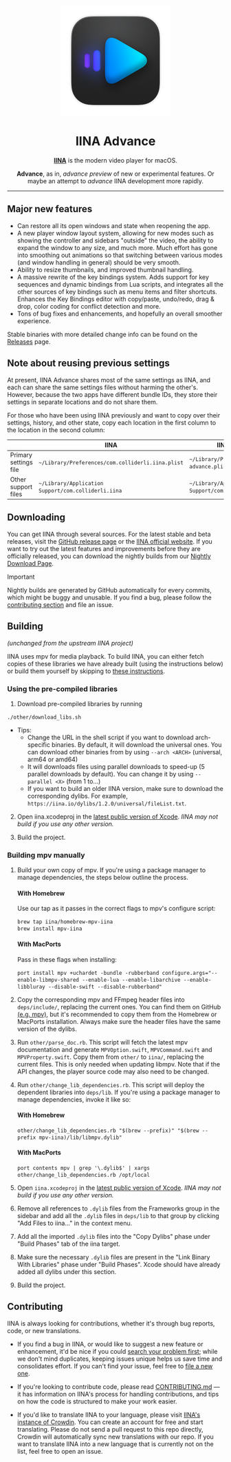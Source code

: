 <p align="center">
<img height="256" src="https://github.com/iina/iina/raw/master/iina/Assets.xcassets/AppIcon.appiconset/iina-icon-256.png">
</p>

<h1 align="center">IINA Advance</h1>

<p align="center"><b><a href="https://github.com/iina/iina">IINA</a></b> is the modern video player for macOS.</p>
<p align="center"><b>Advance</b>, as in, <i>advance preview</i> of new or experimental features. Or maybe an attempt to <i>advance</i> IINA development more rapidly.</p>

---
## Major new features

* Can restore all its open windows and state when reopening the app.
* A new player window layout system, allowing for new modes such as showing the controller and sidebars "outside" the video, the ability to expand the window to any size, and much more. Much effort has gone into smoothing out animations so that switching between various modes (and window handling in general) should be very smooth.
* Ability to resize thumbnails, and improved thumbnail handling.
* A massive rewrite of the key bindings system. Adds support for key sequences and dynamic bindings from Lua scripts, and integrates all the other sources of key bindings such as menu items and filter shortcuts. Enhances the Key Bindings editor with copy/paste, undo/redo, drag & drop, color coding for conflict detection and more.
* Tons of bug fixes and enhancements, and hopefully an overall smoother experience.

Stable binaries with more detailed change info can be found on the <a href="https://github.com/svobs/iina-advance/releases/">Releases</a> page.

## Note about reusing previous settings
At present, IINA Advance shares most of the same settings as IINA, and each can share the same settings files without harming the other's. However, because the two apps have different bundle IDs, they store their settings in separate locations and do not share them.

For those who have been using IINA previously and want to copy over their settings, history, and other state, copy each location in the first column to the location in the second column:

|                       | IINA                                                 | IINA Advance                                      |
|-----------------------|------------------------------------------------------|---------------------------------------------------|
| Primary settings file | `~/Library/Preferences/com.colliderli.iina.plist`    | `~/Library/Preferences/com.iina-advance.plist`    |
| Other support files   | `~/Library/Application Support/com.colliderli.iina` | `~/Library/Application Support/com.iina-advance` |

## Downloading

You can get IINA through several sources. For the latest stable and beta releases, visit the [GitHub release page](https://github.com/iina/iina/releases) or the [IINA official website](https://iina.io/). If you want to try out the latest features and improvements before they are officially released, you can download the nightly builds from our [Nightly Download Page](https://iina.io/nightly/).

> [!IMPORTANT]
> Nightly builds are generated by GitHub automatically for every commits, which might be buggy and unusable. If you find a bug, please follow the [contributing section](#Contributing) and file an issue.

## Building
*(unchanged from the upstream IINA project)*

IINA uses mpv for media playback. To build IINA, you can either fetch copies of these libraries we have already built (using the instructions below) or build them yourself by skipping to [these instructions](#building-mpv-manually).

### Using the pre-compiled libraries

1. Download pre-compiled libraries by running

```console
./other/download_libs.sh
```

- Tips:
	- Change the URL in the shell script if you want to download arch-specific binaries. By default, it will download the universal ones. You can download other binaries from by using `--arch <ARCH>` (universal, arm64 or amd64)
	- It will downloads files using parallel downloads to speed-up (5 parallel downloads by default). You can change it by using `--parallel <X>` (from 1 to...)
	- If you want to build an older IINA version, make sure to download the corresponding dylibs. For example, `https://iina.io/dylibs/1.2.0/universal/fileList.txt`.

2. Open iina.xcodeproj in the [latest public version of Xcode](https://apps.apple.com/app/xcode/id497799835). *IINA may not build if you use any other version.*

3. Build the project.

### Building mpv manually

1. Build your own copy of mpv. If you're using a package manager to manage dependencies, the steps below outline the process.

	#### With Homebrew

	Use our tap as it passes in the correct flags to mpv's configure script:

	```console
	brew tap iina/homebrew-mpv-iina
	brew install mpv-iina
	```

	#### With MacPorts

	Pass in these flags when installing:

	```console
	port install mpv +uchardet -bundle -rubberband configure.args="--enable-libmpv-shared --enable-lua --enable-libarchive --enable-libbluray --disable-swift --disable-rubberband"
	```

2. Copy the corresponding mpv and FFmpeg header files into `deps/include/`, replacing the current ones. You can find them on GitHub [(e.g. mpv)](https://github.com/mpv-player/mpv/tree/master/libmpv), but it's recommended to copy them from the Homebrew or MacPorts installation. Always make sure the header files have the same version of the dylibs.

3. Run `other/parse_doc.rb`. This script will fetch the latest mpv documentation and generate `MPVOption.swift`, `MPVCommand.swift` and `MPVProperty.swift`. Copy them from `other/` to `iina/`, replacing the current files. This is only needed when updating libmpv. Note that if the API changes, the player source code may also need to be changed.

4. Run `other/change_lib_dependencies.rb`. This script will deploy the dependent libraries into `deps/lib`. If you're using a package manager to manage dependencies, invoke it like so:

	#### With Homebrew

	```console
	other/change_lib_dependencies.rb "$(brew --prefix)" "$(brew --prefix mpv-iina)/lib/libmpv.dylib"
	```

	#### With MacPorts

	```console
	port contents mpv | grep '\.dylib$' | xargs other/change_lib_dependencies.rb /opt/local
	```

5. Open `iina.xcodeproj` in the [latest public version of Xcode](https://apps.apple.com/app/xcode/id497799835). *IINA may not build if you use any other version.*

6. Remove all references to `.dylib` files from the Frameworks group in the sidebar and add all the `.dylib` files in `deps/lib` to that group by clicking  "Add Files to iina..." in the context menu.

7. Add all the imported `.dylib` files into the "Copy Dylibs" phase under "Build Phases" tab of the iina target.

8. Make sure the necessary `.dylib` files are present in the "Link Binary With Libraries" phase under "Build Phases". Xcode should have already added all dylibs under this section.

9. Build the project.

## Contributing

IINA is always looking for contributions, whether it's through bug reports, code, or new translations.

* If you find a bug in IINA, or would like to suggest a new feature or enhancement, it'd be nice if you could [search your problem first](https://github.com/iina/iina/issues); while we don't mind duplicates, keeping issues unique helps us save time and consolidates effort. If you can't find your issue, feel free to [file a new one](https://github.com/iina/iina/issues/new/choose).

* If you're looking to contribute code, please read [CONTRIBUTING.md](CONTRIBUTING.md) — it has information on IINA's process for handling contributions, and tips on how the code is structured to make your work easier.

* If you'd like to translate IINA to your language, please visit [IINA's instance of Crowdin](https://translate.iina.io/). You can create an account for free and start translating. Please do not send a pull request to this repo directly, Crowdin will automatically sync new translations with our repo. If you want to translate IINA into a new language that is currently not on the list, feel free to open an issue.
